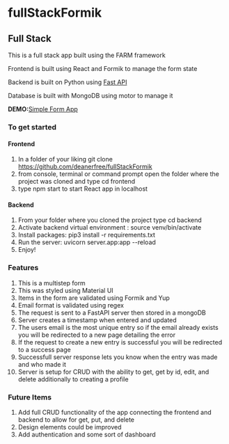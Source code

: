 # fullStackFormik

<h2>Full Stack</h1>
<div>
  <p>This is a full stack app built using the FARM framework</p>
  <p>Frontend is built using React and Formik to manage the form state</p>
  <p>Backend is built on Python using <a href="https://fastapi.tiangolo.com">Fast API</a></p>
  <p>Database is built with MongoDB using motor to manage it</p>
  <p><strong>DEMO:</strong><a href="https://elegant-turing-0e9eb3.netlify.app">Simple Form App</a></p>
<div>
  <h3>To get started</h3>
  <h4>Frontend</h4>
<ol>
  <li>In a folder of your liking git clone <a href='https://github.com/deanerfree/fullStackFormik'>https://github.com/deanerfree/fullStackFormik</a></li>
  <li>from console, terminal or command prompt open the folder where the project was cloned and type cd frontend</li>
  <li>type npm start to start React app in localhost</li>
</ol>
  <h4>Backend</h4>
<ol>
  <li>From your folder where you cloned the project type cd backend</li>
  <li>Activate backend virtual environment : source venv/bin/activate</li>
  <li>Install packages: pip3 install -r requirements.txt</li>
  <li>Run the server: uvicorn server.app:app --reload</li>
  <li>Enjoy!</li>
</ol>
  <h3>Features</h3>
  <ol>
    <li>This is a multistep form</li>
    <li>This was styled using Material UI</li>
    <li>Items in the form are validated using Formik and Yup</li>
    <li>Email format is validated using regex</li>
    <li>The request is sent to a FastAPI server then stored in a mongoDB</li>
    <li>Server creates a timestamp when entered and updated</li>
    <li>The users email is the most unique entry so if the email already exists you will be redirected to a new page detailing the error</li>
    <li>If the request to create a new entry is successful you will be redirected to a success page</li>
    <li>Successfull server response lets you know when the entry was made and who made it</li>
    <li>Server is setup for CRUD with the ability to get, get by id, edit, and delete additionally to creating a profile</li>
  </ol>
  </div>
</div>
<div>
  <h3>Future Items</h3>
  <ol>
    <li>Add full CRUD functionality of the app connecting the frontend and backend to allow for get, put, and delete</li>
    <li>Design elements could be improved</li>
    <li>Add authentication and some sort of dashboard</li>
  </ol>
  </div>
</div>

